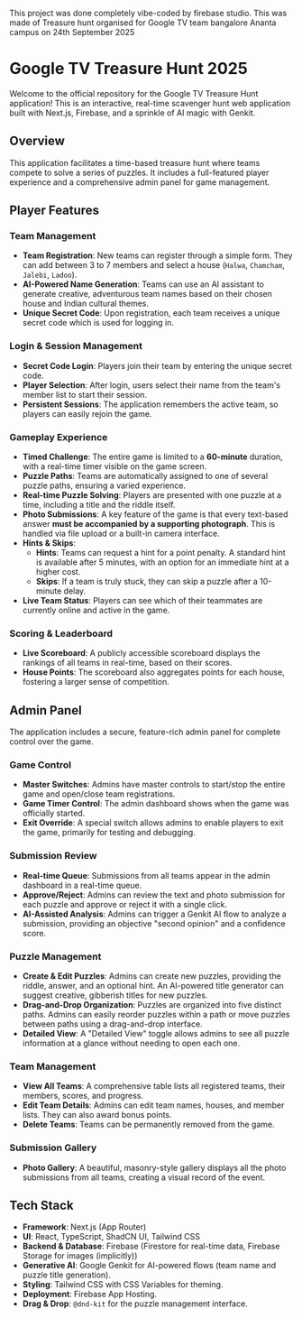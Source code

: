 This project was done completely vibe-coded by firebase studio. This was made of Treasure hunt organised for  Google TV  team bangalore Ananta campus on 24th September 2025

# Google TV Treasure Hunt 2025

Welcome to the official repository for the Google TV Treasure Hunt application! This is an interactive, real-time scavenger hunt web application built with Next.js, Firebase, and a sprinkle of AI magic with Genkit.

## Overview

This application facilitates a time-based treasure hunt where teams compete to solve a series of puzzles. It includes a full-featured player experience and a comprehensive admin panel for game management.

## Player Features

### Team Management
- **Team Registration**: New teams can register through a simple form. They can add between 3 to 7 members and select a house (`Halwa`, `Chamcham`, `Jalebi`, `Ladoo`).
- **AI-Powered Name Generation**: Teams can use an AI assistant to generate creative, adventurous team names based on their chosen house and Indian cultural themes.
- **Unique Secret Code**: Upon registration, each team receives a unique secret code which is used for logging in.

### Login & Session Management
- **Secret Code Login**: Players join their team by entering the unique secret code.
- **Player Selection**: After login, users select their name from the team's member list to start their session.
- **Persistent Sessions**: The application remembers the active team, so players can easily rejoin the game.

### Gameplay Experience
- **Timed Challenge**: The entire game is limited to a **60-minute** duration, with a real-time timer visible on the game screen.
- **Puzzle Paths**: Teams are automatically assigned to one of several puzzle paths, ensuring a varied experience.
- **Real-time Puzzle Solving**: Players are presented with one puzzle at a time, including a title and the riddle itself.
- **Photo Submissions**: A key feature of the game is that every text-based answer **must be accompanied by a supporting photograph**. This is handled via file upload or a built-in camera interface.
- **Hints & Skips**:
  - **Hints**: Teams can request a hint for a point penalty. A standard hint is available after 5 minutes, with an option for an immediate hint at a higher cost.
  - **Skips**: If a team is truly stuck, they can skip a puzzle after a 10-minute delay.
- **Live Team Status**: Players can see which of their teammates are currently online and active in the game.

### Scoring & Leaderboard
- **Live Scoreboard**: A publicly accessible scoreboard displays the rankings of all teams in real-time, based on their scores.
- **House Points**: The scoreboard also aggregates points for each house, fostering a larger sense of competition.

## Admin Panel

The application includes a secure, feature-rich admin panel for complete control over the game.

### Game Control
- **Master Switches**: Admins have master controls to start/stop the entire game and open/close team registrations.
- **Game Timer Control**: The admin dashboard shows when the game was officially started.
- **Exit Override**: A special switch allows admins to enable players to exit the game, primarily for testing and debugging.

### Submission Review
- **Real-time Queue**: Submissions from all teams appear in the admin dashboard in a real-time queue.
- **Approve/Reject**: Admins can review the text and photo submission for each puzzle and approve or reject it with a single click.
- **AI-Assisted Analysis**: Admins can trigger a Genkit AI flow to analyze a submission, providing an objective "second opinion" and a confidence score.

### Puzzle Management
- **Create & Edit Puzzles**: Admins can create new puzzles, providing the riddle, answer, and an optional hint. An AI-powered title generator can suggest creative, gibberish titles for new puzzles.
- **Drag-and-Drop Organization**: Puzzles are organized into five distinct paths. Admins can easily reorder puzzles within a path or move puzzles between paths using a drag-and-drop interface.
- **Detailed View**: A "Detailed View" toggle allows admins to see all puzzle information at a glance without needing to open each one.

### Team Management
- **View All Teams**: A comprehensive table lists all registered teams, their members, scores, and progress.
- **Edit Team Details**: Admins can edit team names, houses, and member lists. They can also award bonus points.
- **Delete Teams**: Teams can be permanently removed from the game.

### Submission Gallery
- **Photo Gallery**: A beautiful, masonry-style gallery displays all the photo submissions from all teams, creating a visual record of the event.

## Tech Stack

- **Framework**: Next.js (App Router)
- **UI**: React, TypeScript, ShadCN UI, Tailwind CSS
- **Backend & Database**: Firebase (Firestore for real-time data, Firebase Storage for images (implicitly))
- **Generative AI**: Google Genkit for AI-powered flows (team name and puzzle title generation).
- **Styling**: Tailwind CSS with CSS Variables for theming.
- **Deployment**: Firebase App Hosting.
- **Drag & Drop**: `@dnd-kit` for the puzzle management interface.
